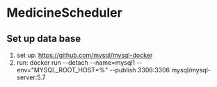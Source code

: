 # MedicineScheduler
## Set up data base
1. set up: https://github.com/mysql/mysql-docker
2. run: docker run --detach --name=mysql1 --env="MYSQL_ROOT_HOST=%" --publish 3306:3306 mysql/mysql-server:5.7